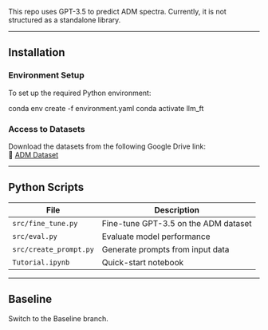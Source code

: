 
This repo uses GPT-3.5 to predict ADM spectra. Currently, it is not structured as a standalone library.

---

## Installation

### Environment Setup
To set up the required Python environment:

conda env create -f environment.yaml
conda activate llm_ft


### Access to Datasets

Download the datasets from the following Google Drive link:  
🔗 [ADM Dataset](https://drive.google.com/drive/folders/1L53bAP2vT3V_DyiwCOjSDX-SaRhrjLlk?usp=drive_link)

---

## Python Scripts

| File              | Description                              |
|-------------------|------------------------------------------|
| `src/fine_tune.py`     | Fine-tune GPT-3.5 on the ADM dataset      |
| `src/eval.py`          | Evaluate model performance                |
| `src/create_prompt.py` | Generate prompts from input data          |
| `Tutorial.ipynb`   | Quick-start notebook                      |


---

## Baseline

Switch to the Baseline branch.
